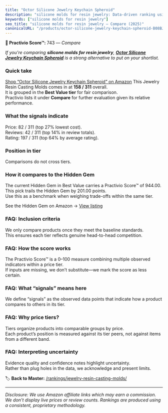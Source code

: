 ```yaml
---
title: "Octor Silicone Jewelry Keychain Spheroid"
description: "silicone molds for resin jewelry: Data-driven ranking using the Practivio Score™. Positioned by quality, value, demand, findability, momentum."
keywords: ["silicone molds for resin jewelry"]
seo_title: "silicone molds for resin jewelry — Compare (2025)"
canonicalURL: "/products/octor-silicone-jewelry-keychain-spheroid-B08BJQH6SZ/"
---
```


**🛒 Practivio Score™:** 743 — _Compare_


*If you're comparing **silicone molds for resin jewelry**, **[Octor Silicone Jewelry Keychain Spheroid](https://www.amazon.com/dp/B08BJQH6SZ?tag=practivio-20)** is a strong alternative to put on your shortlist.*
### Quick take
[Shop “Octor Silicone Jewelry Keychain Spheroid” on Amazon](https://www.amazon.com/dp/B08BJQH6SZ?tag=practivio-20)
This Jewelry Resin Casting Molds comes in at **158 / 311** overall.  
It is grouped in the **Best Value tier** for fair comparison.  
Practivio lists it under **Compare** for further evaluation given its relative performance.

### What the signals indicate
Price: 82 / 311 (top 27% lowest cost).  
Reviews: 42 / 311 (top 14% in review totals).  
Rating: 197 / 311 (top 64% by average rating).  

### Position in tier
Comparisons do not cross tiers.

### How it compares to the Hidden Gem
The current Hidden Gem in Best Value carries a Practivio Score™ of 944.00.  
This pick trails the Hidden Gem by 201.00 points.  
Use this as a benchmark when weighing trade-offs within the same tier.  

See the Hidden Gem on Amazon → [View listing](https://www.amazon.com/dp/B0871WGZKP?tag=practivio-20)

### FAQ: Inclusion criteria
We only compare products once they meet the baseline standards.  
This ensures each tier reflects genuine head-to-head competition.

### FAQ: How the score works
The Practivio Score™ is a 0–100 measure combining multiple observed indicators within a price tier.  
If inputs are missing, we don’t substitute—we mark the score as less certain.

### FAQ: What “signals” means here
We define “signals” as the observed data points that indicate how a product compares to others in its tier.

### FAQ: Why price tiers?
Tiers organize products into comparable groups by price.  
Each product’s position is measured against its tier peers, not against items from a different band.

### FAQ: Interpreting uncertainty
Evidence quality and confidence notes highlight uncertainty.  
Rather than plug holes in the data, we acknowledge and present limits.

<!-- Missing template for Compare/CompareWithinPriceClass -->


🏷️ **Back to Master:** [/rankings/jewelry-resin-casting-molds/](/rankings/jewelry-resin-casting-molds/)

---
_Disclosure: We use Amazon affiliate links which may earn a commission. We don’t display live prices or review counts. Rankings are produced using a consistent, proprietary methodology._
